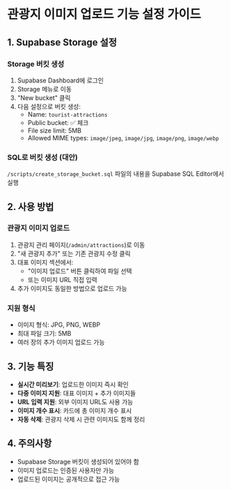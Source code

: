 # 관광지 이미지 업로드 기능 설정 가이드

## 1. Supabase Storage 설정

### Storage 버킷 생성
1. Supabase Dashboard에 로그인
2. Storage 메뉴로 이동
3. "New bucket" 클릭
4. 다음 설정으로 버킷 생성:
   - Name: `tourist-attractions`
   - Public bucket: ✅ 체크
   - File size limit: 5MB
   - Allowed MIME types: `image/jpeg`, `image/jpg`, `image/png`, `image/webp`

### SQL로 버킷 생성 (대안)
`/scripts/create_storage_bucket.sql` 파일의 내용을 Supabase SQL Editor에서 실행

## 2. 사용 방법

### 관광지 이미지 업로드
1. 관광지 관리 페이지(`/admin/attractions`)로 이동
2. "새 관광지 추가" 또는 기존 관광지 수정 클릭
3. 대표 이미지 섹션에서:
   - "이미지 업로드" 버튼 클릭하여 파일 선택
   - 또는 이미지 URL 직접 입력
4. 추가 이미지도 동일한 방법으로 업로드 가능

### 지원 형식
- 이미지 형식: JPG, PNG, WEBP
- 최대 파일 크기: 5MB
- 여러 장의 추가 이미지 업로드 가능

## 3. 기능 특징

- **실시간 미리보기**: 업로드한 이미지 즉시 확인
- **다중 이미지 지원**: 대표 이미지 + 추가 이미지들
- **URL 입력 지원**: 외부 이미지 URL도 사용 가능
- **이미지 개수 표시**: 카드에 총 이미지 개수 표시
- **자동 삭제**: 관광지 삭제 시 관련 이미지도 함께 정리

## 4. 주의사항

- Supabase Storage 버킷이 생성되어 있어야 함
- 이미지 업로드는 인증된 사용자만 가능
- 업로드된 이미지는 공개적으로 접근 가능